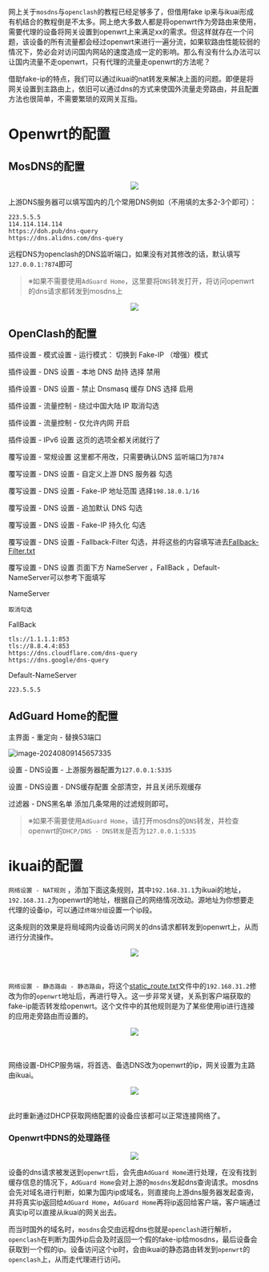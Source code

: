 网上关于`mosdns`与`openclash`的教程已经足够多了，但借用fake ip来与ikuai形成有机结合的教程倒是不太多。网上绝大多数人都是将openwrt作为旁路由来使用，需要代理的设备将网关设置到openwrt上来满足xx的需求。但这样就存在一个问题，该设备的所有流量都会经过openwrt来进行一遍分流，如果软路由性能较弱的情况下，势必会对访问国内网站的速度造成一定的影响。那么有没有什么办法可以让国内流量不走openwrt，只有代理的流量走openwrt的方法呢？

借助fake-ip的特点，我们可以通过ikuai的nat转发来解决上面的问题。即便是将网关设置到主路由上，依旧可以通过dns的方式来使国外流量走旁路由，并且配置方法也很简单，不需要繁琐的双网关互指。

# Openwrt的配置

## MosDNS的配置

<div align=center><img src="img/image-20240808170527525.png"></div>

上游DNS服务器可以填写国内的几个常用DNS例如（不用填的太多2-3个即可）：

```
223.5.5.5
114.114.114.114
https://doh.pub/dns-query
https://dns.alidns.com/dns-query
```

远程DNS为openclash的DNS监听端口，如果没有对其修改的话，默认填写`127.0.0.1:7874`即可

> ※如果不需要使用`AdGuard Home`，这里要将`DNS`转发打开，将访问openwrt的dns请求都转发到mosdns上

<div align=center><img src="img/image-20240808170555760.png"></div>



## OpenClash的配置

插件设置 - 模式设置 - 运行模式： 切换到 Fake-IP （增强）模式

插件设置 - DNS 设置 - 本地 DNS 劫持 选择 禁用

插件设置 - DNS 设置 - 禁止 Dnsmasq 缓存 DNS 选择 启用

插件设置 - 流量控制 - 绕过中国大陆 IP 取消勾选

插件设置 - 流量控制 - 仅允许内网 开启

插件设置 - IPv6 设置 这页的选项全都关闭就行了

覆写设置 - 常规设置 这里都不用改，只需要确认DNS 监听端口为`7874`

覆写设置 - DNS 设置 - 自定义上游 DNS 服务器 勾选

覆写设置 - DNS 设置 - Fake-IP 地址范围 选择`198.18.0.1/16`

覆写设置 - DNS 设置 - 追加默认 DNS 勾选

覆写设置 - DNS 设置 - Fake-IP 持久化 勾选

覆写设置 - DNS 设置 - Fallback-Filter 勾选，并将这些的内容填写进去[Fallback-Filter.txt](https://github.com/Putarku/clashmeta/blob/main/rule/Fallback-Filter.txt)

覆写设置 - DNS 设置 页面下方 NameServer ，FallBack ，Default-NameServer可以参考下面填写

NameServer

```
取消勾选
```

FallBack

```
tls://1.1.1.1:853
tls://8.8.4.4:853
https://dns.cloudflare.com/dns-query
https://dns.google/dns-query
```

Default-NameServer

```
223.5.5.5
```

## AdGuard Home的配置

主界面 - 重定向 - 替换53端口

![image-20240809145657335](readme.assets/image-20240809145657335.png)



设置 - DNS设置 - 上游服务器配置为`127.0.0.1:5335`

设置 - DNS设置 - DNS缓存配置 全部清空，并且关闭乐观缓存

过滤器 - DNS黑名单 添加几条常用的过滤规则即可。

> ※如果不需要使用`AdGuard Home`，请打开mosdns的`DNS`转发，并检查openwrt的`DHCP/DNS - DNS转发`是否为`127.0.0.1:5335`

# ikuai的配置

`网络设置 - NAT规则` ，添加下面这条规则，其中`192.168.31.1`为ikuai的地址，`192.168.31.2`为openwrt的地址，根据自己的网络情况改动。源地址为你想要走代理的设备ip，可以通过`终端分组`设置一个ip段。

这条规则的效果是将局域网内设备访问网关的dns请求都转发到openwrt上，从而进行分流操作。

<div align=center><img src="img/image-20240808172639716.png"></div>


<br>

<br>

`网络设置 - 静态路由 - 静态路由`，将这个[static_route.txt](https://github.com/Putarku/clashmeta/blob/main/rule/static_route.txt)文件中的`192.168.31.2`修改为你的`openwrt`地址后，再进行导入。这一步非常关键，关系到客户端获取的fake-ip能否转发给openwrt。这个文件中的其他规则是为了某些使用ip进行连接的应用走旁路由而设置的。

<div align=center><img src="img/image-20240808174141788.png"></div>


<br>

<br>

网络设置-DHCP服务端，将首选、备选DNS改为openwrt的ip，网关设置为主路由ikuai。

<div align=center><img src="img/image-20240808174257571.png"></div>

<br>


此时重新通过DHCP获取网络配置的设备应该都可以正常连接网络了。



### Openwrt中DNS的处理路径

<div align=center><img src="img/image-20240808170037379.png"></div>

设备的dns请求被发送到`openwrt`后，会先由`AdGuard Home`进行处理，在没有找到缓存信息的情况下，`AdGuard Home`会对上游的`mosdns`发起dns查询请求。mosdns会先对域名进行判断，如果为国内ip或域名，则直接向上游dns服务器发起查询，并将真实ip返回给`AdGuard Home`，`AdGuard Home`再将ip返回给客户端，客户端通过真实ip可以直接从ikuai的网关出去。

而当时国外的域名时，`mosdns`会交由远程dns也就是`openclash`进行解析，`openclash`在判断为国外ip后会及时返回一个假的fake-ip给mosdns，最后设备会获取到一个假的ip。设备访问这个ip时，会由ikuai的静态路由转发到`openwrt`的`openclash`上，从而走代理进行访问。
